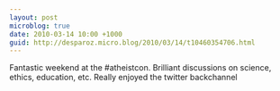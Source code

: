 ```yaml
---
layout: post
microblog: true
date: 2010-03-14 10:00 +1000
guid: http://desparoz.micro.blog/2010/03/14/t10460354706.html
---
```

Fantastic weekend at the #atheistcon. Brilliant discussions on science, ethics, education, etc. Really enjoyed the twitter backchannel
